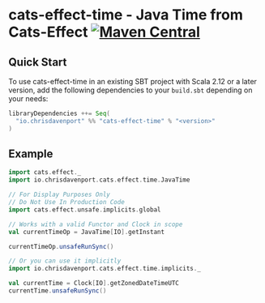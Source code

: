 # cats-effect-time - Java Time from Cats-Effect [![Maven Central](https://maven-badges.herokuapp.com/maven-central/io.chrisdavenport/cats-effect-time_2.12/badge.svg)](https://maven-badges.herokuapp.com/maven-central/io.chrisdavenport/cats-effect-time_2.12)

## Quick Start

To use cats-effect-time in an existing SBT project with Scala 2.12 or a later version, add the following dependencies to your
`build.sbt` depending on your needs:

```scala
libraryDependencies ++= Seq(
  "io.chrisdavenport" %% "cats-effect-time" % "<version>"
)
```


## Example


```scala mdoc
import cats.effect._
import io.chrisdavenport.cats.effect.time.JavaTime

// For Display Purposes Only
// Do Not Use In Production Code
import cats.effect.unsafe.implicits.global

// Works with a valid Functor and Clock in scope
val currentTimeOp = JavaTime[IO].getInstant

currentTimeOp.unsafeRunSync()

// Or you can use it implicitly
import io.chrisdavenport.cats.effect.time.implicits._

val currentTime = Clock[IO].getZonedDateTimeUTC
currentTime.unsafeRunSync()
```